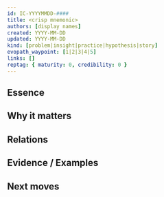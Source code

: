 ```yaml
---
id: IC-YYYYMMDD-####
title: <crisp mnemonic>
authors: [display names]
created: YYYY-MM-DD
updated: YYYY-MM-DD
kind: [problem|insight|practice|hypothesis|story]
evopath_waypoint: [1|2|3|4|5]
links: []
reptag: { maturity: 0, credibility: 0 }
---
```


## Essence

## Why it matters

## Relations

## Evidence / Examples

## Next moves
